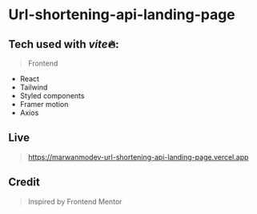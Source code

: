 # Url-shortening-api-landing-page

## Tech used with *vite*🔥:

> Frontend

- React
- Tailwind
- Styled components
- Framer motion
- Axios

## Live

> https://marwanmodev-url-shortening-api-landing-page.vercel.app

## Credit

> Inspired by Frontend Mentor
